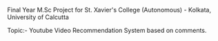Final Year M.Sc Project for St. Xavier's College (Autonomous) - Kolkata, University of Calcutta

Topic:- Youtube Video Recommendation System based on comments.